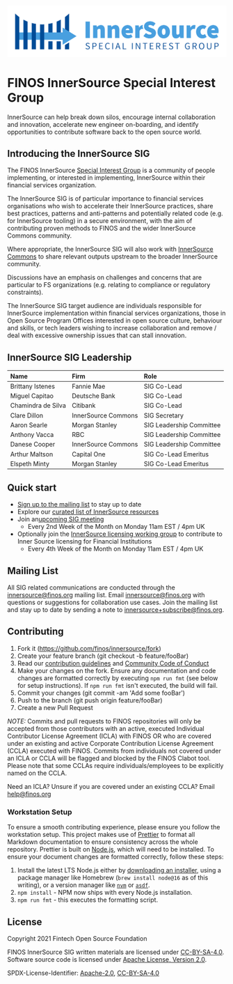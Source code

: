 <img src="https://github.com/finos/branding/blob/master/sig-logos/innersource-sig/Horizontal/2020_InnerSourceSIG_Horizontal.png" width="600">

# FINOS InnerSource Special Interest Group

InnerSource can help break down silos, encourage internal collaboration and
innovation, accelerate new engineer on-boarding, and identify opportunities to
contribute software back to the open source world.

## Introducing the InnerSource SIG

The FINOS InnerSource
[Special Interest Group](https://github.com/finos/community/tree/master/governance#special-interest-groups)
is a community of people implementing, or interested in implementing,
InnerSource within their financial services organization.

The InnerSource SIG is of particular importance to financial services
organisations who wish to accelerate their InnerSource practices, share best
practices, patterns and anti-patterns and potentially related code (e.g. for
InnerSource tooling) in a secure environment, with the aim of contributing
proven methods to FINOS and the wider InnerSource Commons community.

Where appropriate, the InnerSource SIG will also work with
[InnerSource Commons](http://www.innersourcecommons.org) to share relevant
outputs upstream to the broader InnerSource community.

Discussions have an emphasis on challenges and concerns that are particular to
FS organizations (e.g. relating to compliance or regulatory constraints).

The InnerSource SIG target audience are individuals responsible for InnerSource
implementation within financial services organizations, those in Open Source
Program Offices interested in open source culture, behaviour and skills, or tech
leaders wishing to increase collaboration and remove / deal with excessive
ownership issues that can stall innovation.

## InnerSource SIG Leadership

| Name           | Firm                | Role                     |
| :------------- | :------------------ | :----------------------- |
| Brittany Istenes | Fannie Mae        | SIG Co-Lead              |
| Miguel Capitao   | Deutsche Bank     | SIG Co-Lead              |
| Chamindra de Silva  | Citibank       | SIG Co-Lead              |
| Clare Dillon   | InnerSource Commons | SIG Secretary            |
| Aaron Searle   | Morgan Stanley      | SIG Leadership Committee |
| Anthony Vacca  | RBC                 | SIG Leadership Committee |
| Danese Cooper  | InnerSource Commons | SIG Leadership Committee |
| Arthur Maltson | Capital One         | SIG Co-Lead Emeritus     |
| Elspeth Minty  | Morgan Stanley      | SIG Co-Lead Emeritus     |

## Quick start

- [Sign up to the mailing list](#mailing-list) to stay up to date
- Explore our [curated list of InnerSource resources](docs/resources.md)
- Join an[upcoming SIG meeting](https://github.com/finos/InnerSource/issues?q=is%3Aopen+is%3Aissue+label%3Ameeting)
  - Every 2nd Week of the Month on Monday 11am EST / 4pm UK
- Optionally join the [InnerSource licensing working group](https://github.com/finos/InnerSource/issues/90) to contribute to Inner Source licensing for Financial Institutions
  - Every 4th Week of the Month on Monday 11am EST / 4pm UK

## Mailing List

All SIG related communications are conducted through the innersource@finos.org
mailing list. Email innersource@finos.org with questions or suggestions for
collaboration use cases. Join the mailing list and stay up to date by sending a
note to innersource+subscribe@finos.org.

## Contributing

1. Fork it (https://github.com/finos/innersource/fork)
1. Create your feature branch (git checkout -b feature/fooBar)
1. Read our
   [contribution guidelines](https://github.com/finos/InnerSource/blob/master/CONTRIBUTING.md)
   and [Community Code of Conduct](https://www.finos.org/code-of-conduct)
1. Make your changes on the fork. Ensure any documentation and code changes are
   formatted correctly by executing `npm run fmt` (see below for setup
   instructions). If `npm run fmt` isn't executed, the build will fail.
1. Commit your changes (git commit -am 'Add some fooBar')
1. Push to the branch (git push origin feature/fooBar)
1. Create a new Pull Request

_NOTE:_ Commits and pull requests to FINOS repositories will only be accepted
from those contributors with an active, executed Individual Contributor License
Agreement (ICLA) with FINOS OR who are covered under an existing and active
Corporate Contribution License Agreement (CCLA) executed with FINOS. Commits
from individuals not covered under an ICLA or CCLA will be flagged and blocked
by the FINOS Clabot tool. Please note that some CCLAs require
individuals/employees to be explicitly named on the CCLA.

Need an ICLA? Unsure if you are covered under an existing CCLA? Email
help@finos.org

### Workstation Setup

To ensure a smooth contributing experience, please ensure you follow the
workstation setup. This project makes use of [Prettier](https://prettier.io/) to
format all Markdown documentation to ensure consistency across the whole
repository. Prettier is built on [Node.js](https://nodejs.org/), which will need
to be installed. To ensure your document changes are formatted correctly, follow
these steps:

1. Install the latest LTS Node.js either by
   [downloading an installer](https://nodejs.org/en/download/), using a package
   manager like Homebrew (`brew install node@16` as of this writing), or a
   version manager like [`nvm`](https://github.com/nvm-sh/nvm) or
   [`asdf`](https://github.com/asdf-vm/asdf).
1. `npm install` - NPM now ships with every Node.js installation.
1. `npm run fmt` - this executes the formatting script.

## License

Copyright 2021 Fintech Open Source Foundation

FINOS InnerSource SIG written materials are licensed under
[CC-BY-SA-4.0](https://creativecommons.org/licenses/by-sa/4.0/). Software source
code is licensed under
[Apache License, Version 2.0](http://www.apache.org/licenses/LICENSE-2.0).

SPDX-License-Identifier: [Apache-2.0](https://spdx.org/licenses/Apache-2.0),
[CC-BY-SA-4.0](https://creativecommons.org/licenses/by-sa/4.0/)
